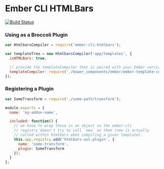 # Ember CLI HTMLBars

[![Build Status](https://travis-ci.org/rondale-sc/ember-cli-htmlbars.svg?branch=master)](https://travis-ci.org/rondale-sc/ember-cli-htmlbars)

### Using as a Broccoli Plugin

```javascript
var HtmlbarsCompiler = require('ember-cli-htmlbars');

var templateTree = new HtmlbarsCompiler('app/templates', {
  isHTMLBars: true,

  // provide the templateCompiler that is paired with your Ember version
  templateCompiler: require('./bower_components/ember/ember-template-compiler')
});
```

### Registering a Plugin

```javascript
var SomeTransform = require('./some-path/transform');

module.exports = {
  name: 'my-addon-name',

  included: function() {
    // we have to wrap these in an object so the ember-cli
    // registry doesn't try to call `new` on them (new is actually
    // called within htmlbars when compiling a given template).
    this.app.registry.add('htmlbars-ast-plugin', {
      name: 'some-transform',
      plugin: SomeTransform
    });
  }
};
```
